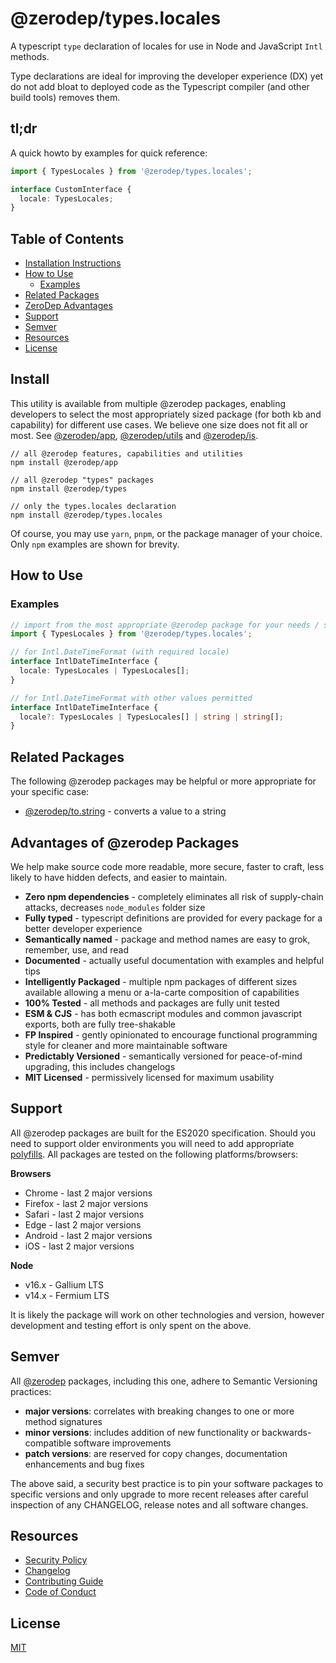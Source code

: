 # @zerodep/types.locales

A typescript `type` declaration of locales for use in Node and JavaScript `Intl` methods.

Type declarations are ideal for improving the developer experience (DX) yet do not add bloat to deployed code as the Typescript compiler (and other build tools) removes them.

## tl;dr

A quick howto by examples for quick reference:

```typescript
import { TypesLocales } from '@zerodep/types.locales';

interface CustomInterface {
  locale: TypesLocales;
}
```

## Table of Contents

- [Installation Instructions](#install)
- [How to Use](#how-to-use)
  - [Examples](#examples)
- [Related Packages](#related-packages)
- [ZeroDep Advantages](#advantages-of-zerodep-packages)
- [Support](#support)
- [Semver](#semver)
- [Resources](#resources)
- [License](#license)

## Install

This utility is available from multiple @zerodep packages, enabling developers to select the most appropriately sized package (for both kb and capability) for different use cases. We believe one size does not fit all or most. See [@zerodep/app](https://www.npmjs.com/package/@zerodep/app), [@zerodep/utils](https://www.npmjs.com/package/@zerodep/utils) and [@zerodep/is](https://www.npmjs.com/package/@zerodep/guards).

```
// all @zerodep features, capabilities and utilities
npm install @zerodep/app

// all @zerodep "types" packages
npm install @zerodep/types

// only the types.locales declaration
npm install @zerodep/types.locales
```

Of course, you may use `yarn`, `pnpm`, or the package manager of your choice. Only `npm` examples are shown for brevity.

## How to Use

### Examples

```typescript
// import from the most appropriate @zerodep package for your needs / specific use case (see the Install section above)
import { TypesLocales } from '@zerodep/types.locales';

// for Intl.DateTimeFormat (with required locale)
interface IntlDateTimeInterface {
  locale: TypesLocales | TypesLocales[];
}

// for Intl.DateTimeFormat with other values permitted
interface IntlDateTimeInterface {
  locale?: TypesLocales | TypesLocales[] | string | string[];
}
```

## Related Packages

The following @zerodep packages may be helpful or more appropriate for your specific case:

- [@zerodep/to.string](https://www.npmjs.com/package/@zerodep/to.string) - converts a value to a string

## Advantages of @zerodep Packages

We help make source code more readable, more secure, faster to craft, less likely to have hidden defects, and easier to maintain.

- **Zero npm dependencies** - completely eliminates all risk of supply-chain attacks, decreases `node_modules` folder size
- **Fully typed** - typescript definitions are provided for every package for a better developer experience
- **Semantically named** - package and method names are easy to grok, remember, use, and read
- **Documented** - actually useful documentation with examples and helpful tips
- **Intelligently Packaged** - multiple npm packages of different sizes available allowing a menu or a-la-carte composition of capabilities
- **100% Tested** - all methods and packages are fully unit tested
- **ESM & CJS** - has both ecmascript modules and common javascript exports, both are fully tree-shakable
- **FP Inspired** - gently opinionated to encourage functional programming style for cleaner and more maintainable software
- **Predictably Versioned** - semantically versioned for peace-of-mind upgrading, this includes changelogs
- **MIT Licensed** - permissively licensed for maximum usability

## Support

All @zerodep packages are built for the ES2020 specification. Should you need to support older environments you will need to add appropriate [polyfills](https://developer.mozilla.org/en-US/docs/Glossary/Polyfill). All packages are tested on the following platforms/browsers:

**Browsers**

- Chrome - last 2 major versions
- Firefox - last 2 major versions
- Safari - last 2 major versions
- Edge - last 2 major versions
- Android - last 2 major versions
- iOS - last 2 major versions

**Node**

- v16.x - Gallium LTS
- v14.x - Fermium LTS

It is likely the package will work on other technologies and version, however development and testing effort is only spent on the above.

## Semver

All [@zerodep](https://github.com/cdepage/zerodep) packages, including this one, adhere to Semantic Versioning practices:

- **major versions**: correlates with breaking changes to one or more method signatures
- **minor versions**: includes addition of new functionality or backwards-compatible software improvements
- **patch versions**: are reserved for copy changes, documentation enhancements and bug fixes

The above said, a security best practice is to pin your software packages to specific versions and only upgrade to more recent releases after careful inspection of any CHANGELOG, release notes and all software changes.

## Resources

- [Security Policy](https://github.com/cdepage/zerodep/blob/main/SECURITY.md)
- [Changelog](https://github.com/cdepage/zerodep/blob/main/packages/types/types.locales/CHANGELOG.md)
- [Contributing Guide](https://github.com/cdepage/zerodep/blob/main/CONTRIBUTING.md)
- [Code of Conduct](https://github.com/cdepage/zerodep/blob/main/CODE_OF_CONDUCT.md)

## License

[MIT](https://github.com/cdepage/zerodep/blob/main/LICENSE)

